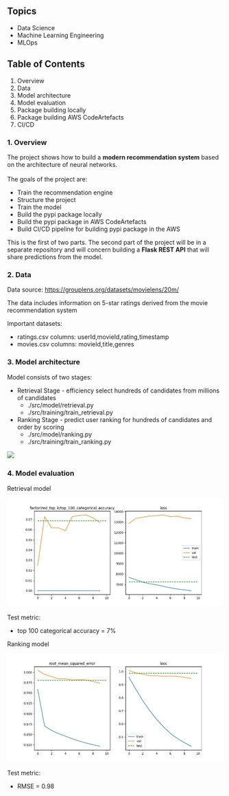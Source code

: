 Topics
------
- Data Science
- Machine Learning Engineering
- MLOps


Table of Contents
--------
1. Overview
2. Data
3. Model architecture
4. Model evaluation
5. Package building locally
6. Package building AWS CodeArtefacts
7. CI/CD

### 1. Overview

The project shows how to build a <b>modern recommendation system</b> based on the architecture of neural networks.
<br><br>The goals of the project are:
- Train the recommendation engine
- Structure the project 
- Train the model
- Build the pypi package locally
- Build the pypi package in AWS CodeArtefacts
- Build CI/CD pipeline for building pypi package in the AWS 

This is the first of two parts. The second part of the project will be in a separate repository and will concern building a <b>Flask REST API</b> that will share predictions from the model. 

### 2. Data

Data source: https://grouplens.org/datasets/movielens/20m/

The data includes information on 5-star ratings derived from the movie recommendation system

Important datasets:
* ratings.csv columns: userId,movieId,rating,timestamp
* movies.csv columns: movieId,title,genres
 
### 3. Model architecture

Model consists of two stages:
* Retrieval Stage - efficiency select hundreds of candidates from millions of candidates
  * ./src/model/retrieval.py
  * ./src/training/train_retrieval.py
* Ranking Stage - predict user ranking for hundreds of candidates and order by scoring
  * ./src/model/ranking.py
  * ./src/training/train_ranking.py
  
[![](https://mermaid.ink/img/pako:eNpV0D0PgjAQBuC_0tykCZK4Mpj4OemCI2W40BMaaUtKS6LAf7coJtrp8t7TvE17KIwgSKC02FTsnHLNwtlmF9NJYoWxjW9ztlptBiVraXQ7sN0iJWcldVizq8OSlp9Lu4mxofJaWBIB7hcp6rvU5R_bv9lhbljnv-kxi-P4NxmEedJUepq9fm8hAkVWoRTh6f2UcHAVKeKQhFGgvXPgegzONwIdHYV0xkJyw7qlCNA7c33oAhJnPX3RQWL4BjWr8QWBvVqg)](https://mermaid.live/edit#pako:eNpV0D0PgjAQBuC_0tykCZK4Mpj4OemCI2W40BMaaUtKS6LAf7coJtrp8t7TvE17KIwgSKC02FTsnHLNwtlmF9NJYoWxjW9ztlptBiVraXQ7sN0iJWcldVizq8OSlp9Lu4mxofJaWBIB7hcp6rvU5R_bv9lhbljnv-kxi-P4NxmEedJUepq9fm8hAkVWoRTh6f2UcHAVKeKQhFGgvXPgegzONwIdHYV0xkJyw7qlCNA7c33oAhJnPX3RQWL4BjWr8QWBvVqg)

### 4. Model evaluation

Retrieval model

![img.png](./results/ret.jpg)

Test metric:
* top 100 categorical accuracy = 7%

Ranking model

![img.png](./results/ran.jpg)

Test metric:
* RMSE = 0.98


